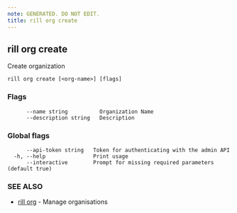 ```yaml
---
note: GENERATED. DO NOT EDIT.
title: rill org create
---
```

## rill org create

Create organization

```
rill org create [<org-name>] [flags]
```

### Flags

```
      --name string          Organization Name
      --description string   Description
```

### Global flags

```
      --api-token string   Token for authenticating with the admin API
  -h, --help               Print usage
      --interactive        Prompt for missing required parameters (default true)
```

### SEE ALSO

* [rill org](org.md)	 - Manage organisations

